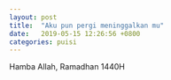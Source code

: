 ```yaml
---
layout: post
title:  "Aku pun pergi meninggalkan mu"
date:   2019-05-15 12:26:56 +0800
categories: puisi
---
```






Hamba Allah, Ramadhan 1440H
